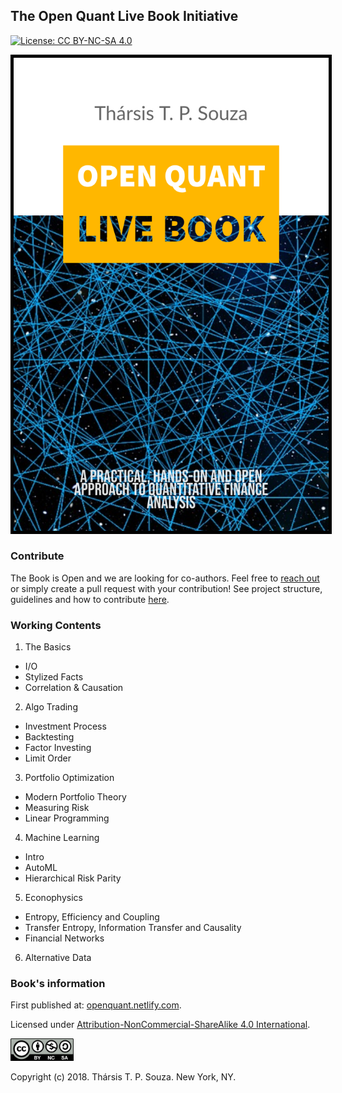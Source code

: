 
## The Open Quant Live Book Initiative
[![License: CC BY-NC-SA 4.0](https://img.shields.io/badge/License-CC%20BY--NC--SA%204.0-lightgrey.svg)](https://creativecommons.org/licenses/by-nc-sa/4.0/)

<img style="border:5px solid black" src="./fig/cover1.jpg" alt="The Open Quant Book" border="5" class="center">

### Contribute

The Book is Open and we are looking for co-authors. Feel free to [reach out](http://www.souzatharsis.com/) or simply create a pull request with your contribution! See project structure, guidelines and how to contribute [here](https://github.com/souzatharsis/open-quant-live-book/blob/master/CONTRIBUTING.md).

### Working Contents

1. The Basics

+ I/O
+ Stylized Facts
+ Correlation & Causation

2. Algo Trading   

+ Investment Process
+ Backtesting
+ Factor Investing
+ Limit Order

3. Portfolio Optimization

+ Modern Portfolio Theory
+ Measuring Risk
+ Linear Programming

4. Machine Learning

+ Intro
+ AutoML
+ Hierarchical Risk Parity

5. Econophysics

+ Entropy, Efficiency and Coupling
+ Transfer Entropy, Information Transfer and Causality
+ Financial Networks

6. Alternative Data

### Book's information

First published at: [openquant.netlify.com](https://openquant.netlify.com/).

Licensed under [Attribution-NonCommercial-ShareAlike 4.0 International](https://creativecommons.org/licenses/by-nc-sa/4.0/). 

<img src="fig/by-nc-sa.png" width="20%">

Copyright (c) 2018. Thársis T. P. Souza. New York, NY.
